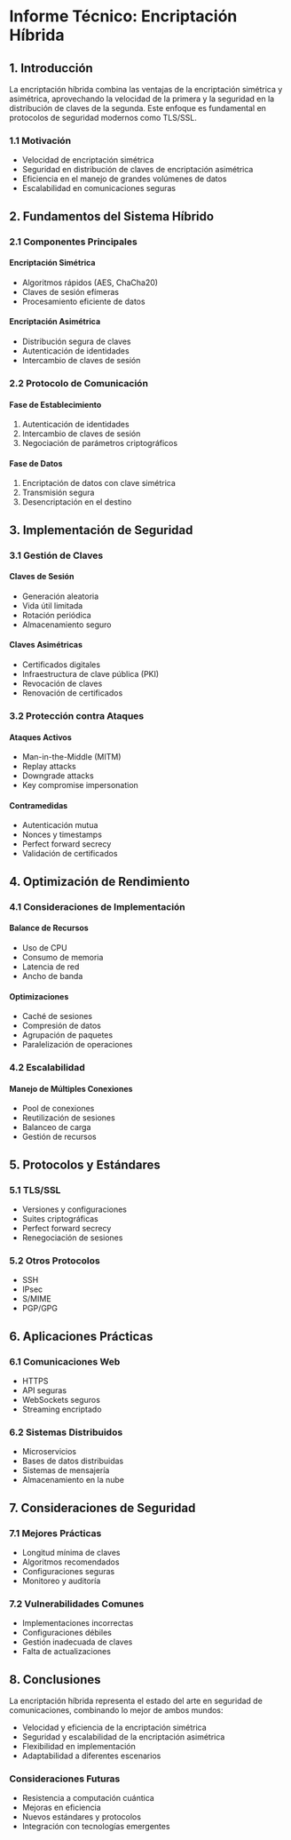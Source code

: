 # Informe Técnico: Encriptación Híbrida

## 1. Introducción

La encriptación híbrida combina las ventajas de la encriptación simétrica y asimétrica, aprovechando la velocidad de la primera y la seguridad en la distribución de claves de la segunda. Este enfoque es fundamental en protocolos de seguridad modernos como TLS/SSL.

### 1.1 Motivación
- Velocidad de encriptación simétrica
- Seguridad en distribución de claves de encriptación asimétrica
- Eficiencia en el manejo de grandes volúmenes de datos
- Escalabilidad en comunicaciones seguras

## 2. Fundamentos del Sistema Híbrido

### 2.1 Componentes Principales

#### Encriptación Simétrica
- Algoritmos rápidos (AES, ChaCha20)
- Claves de sesión efímeras
- Procesamiento eficiente de datos

#### Encriptación Asimétrica
- Distribución segura de claves
- Autenticación de identidades
- Intercambio de claves de sesión

### 2.2 Protocolo de Comunicación

#### Fase de Establecimiento
1. Autenticación de identidades
2. Intercambio de claves de sesión
3. Negociación de parámetros criptográficos

#### Fase de Datos
1. Encriptación de datos con clave simétrica
2. Transmisión segura
3. Desencriptación en el destino

## 3. Implementación de Seguridad

### 3.1 Gestión de Claves

#### Claves de Sesión
- Generación aleatoria
- Vida útil limitada
- Rotación periódica
- Almacenamiento seguro

#### Claves Asimétricas
- Certificados digitales
- Infraestructura de clave pública (PKI)
- Revocación de claves
- Renovación de certificados

### 3.2 Protección contra Ataques

#### Ataques Activos
- Man-in-the-Middle (MITM)
- Replay attacks
- Downgrade attacks
- Key compromise impersonation

#### Contramedidas
- Autenticación mutua
- Nonces y timestamps
- Perfect forward secrecy
- Validación de certificados

## 4. Optimización de Rendimiento

### 4.1 Consideraciones de Implementación

#### Balance de Recursos
- Uso de CPU
- Consumo de memoria
- Latencia de red
- Ancho de banda

#### Optimizaciones
- Caché de sesiones
- Compresión de datos
- Agrupación de paquetes
- Paralelización de operaciones

### 4.2 Escalabilidad

#### Manejo de Múltiples Conexiones
- Pool de conexiones
- Reutilización de sesiones
- Balanceo de carga
- Gestión de recursos

## 5. Protocolos y Estándares

### 5.1 TLS/SSL
- Versiones y configuraciones
- Suites criptográficas
- Perfect forward secrecy
- Renegociación de sesiones

### 5.2 Otros Protocolos
- SSH
- IPsec
- S/MIME
- PGP/GPG

## 6. Aplicaciones Prácticas

### 6.1 Comunicaciones Web
- HTTPS
- API seguras
- WebSockets seguros
- Streaming encriptado

### 6.2 Sistemas Distribuidos
- Microservicios
- Bases de datos distribuidas
- Sistemas de mensajería
- Almacenamiento en la nube

## 7. Consideraciones de Seguridad

### 7.1 Mejores Prácticas
- Longitud mínima de claves
- Algoritmos recomendados
- Configuraciones seguras
- Monitoreo y auditoría

### 7.2 Vulnerabilidades Comunes
- Implementaciones incorrectas
- Configuraciones débiles
- Gestión inadecuada de claves
- Falta de actualizaciones

## 8. Conclusiones

La encriptación híbrida representa el estado del arte en seguridad de comunicaciones, combinando lo mejor de ambos mundos:

- Velocidad y eficiencia de la encriptación simétrica
- Seguridad y escalabilidad de la encriptación asimétrica
- Flexibilidad en implementación
- Adaptabilidad a diferentes escenarios

### Consideraciones Futuras
- Resistencia a computación cuántica
- Mejoras en eficiencia
- Nuevos estándares y protocolos
- Integración con tecnologías emergentes 